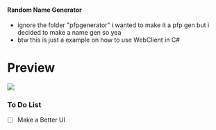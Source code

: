#### Random Name Generator
- ignore the folder "pfpgenerator" i wanted to make it a pfp gen but i decided to make a name gen so yea
- btw this is just a example on how to use WebClient in C#

# Preview
![](https://cdn.discordapp.com/attachments/876871369835552910/896485335935094784/unknown.png)

### To Do List

- [ ] Make a Better UI
